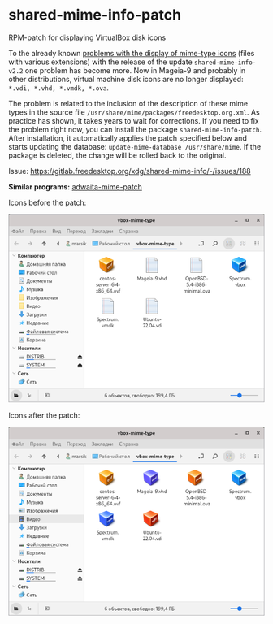 # shared-mime-info-patch
RPM-patch for displaying VirtualBox disk icons

To the already known [problems with the display of mime-type icons](https://gitlab.gnome.org/GNOME/nautilus/-/issues/2190) (files with various extensions) with the release of the update `shared-mime-info-v2.2` one problem has become more. Now in Mageia-9 and probably in other distributions, virtual machine disk icons are no longer displayed: `*.vdi, *.vhd, *.vmdk, *.ova`.

The problem is related to the inclusion of the description of these mime types in the source file `/usr/share/mime/packages/freedesktop.org.xml`. As practice has shown, it takes years to wait for corrections. If you need to fix the problem right now, you can install the package `shared-mime-info-patch`. After installation, it automatically applies the patch specified below and starts updating the database: `update-mime-database /usr/share/mime`. If the package is deleted, the change will be rolled back to the original.

Issue: https://gitlab.freedesktop.org/xdg/shared-mime-info/-/issues/188

**Similar programs:** [adwaita-mime-patch](https://github.com/AKotov-dev/adwaita-mime-patch)

Icons before the patch:

![](https://github.com/AKotov-dev/shared-mime-info-patch/blob/main/ScreenShots/before-patch.png)

Icons after the patch:

![](https://github.com/AKotov-dev/shared-mime-info-patch/blob/main/ScreenShots/after-patch.png)

